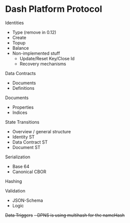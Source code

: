 # Dash Platform Protocol

Identities
 - Type (remove in 0.12)
 - Create
 - Topup
 - Balance
 - Non-implemented stuff
	 - Update/Reset Key/Close Id
	 - Recovery mechanisms

Data Contracts
 - Documents
 - Definitions

Documents
 - Properties
 - Indices

State Transitions
 - Overview / general structure
 - Identity ST
 - Data Contract ST
 - Document ST

Serialization
 - Base 64
 - Canonical CBOR

Hashing

Validation
 - JSON-Schema
 - Logic

~~Data Triggers~~
~~- DPNS is using multihash for the nameHash~~

